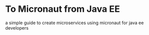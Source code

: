 # To Micronaut from Java EE
a simple guide to create microservices using micronaut for java ee developers
